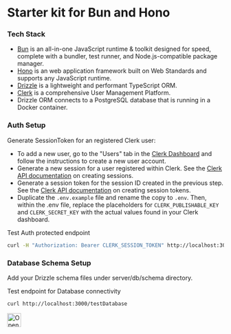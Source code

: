 # Starter kit for Bun and Hono

  ### Tech Stack
  
  - [Bun](https://bun.sh/) is an all-in-one JavaScript runtime & toolkit designed for speed, complete with a bundler, test runner, and Node.js-compatible package manager.
  - [Hono](https://hono.dev/) is an web application framework built on Web Standards and supports any JavaScript runtime.  
  - [Drizzle](https://orm.drizzle.team/) is a lightweight and performant TypeScript ORM.
  - [Clerk](https://clerk.com/) is a comprehensive User Management Platform.
  - Drizzle ORM connects to a PostgreSQL database that is running in a Docker container.

### Auth Setup

Generate SessionToken for an registered Clerk user:
 - To add a new user, go to the "Users" tab in the [Clerk Dashboard](https://clerk.com/) and follow the instructions to create a new user account.
 - Generate a new session for a user registered within Clerk. See the [Clerk API documentation](https://clerk.com/docs/reference/backend-api/tag/Sessions#operation/createSession) on creating sessions.
 - Generate a session token for the session ID created in the previous step. See the [Clerk API documentation](https://clerk.com/docs/reference/backend-api/tag/Sessions#operation/CreateSessionToken) on creating session tokens.
 - Duplicate the `.env.example` file and rename the copy to `.env`.  Then, within the .env file, replace the placeholders for `CLERK_PUBLISHABLE_KEY` and `CLERK_SECRET_KEY` with the actual values found in your Clerk dashboard.

Test Auth protected endpoint

```sh
curl -H "Authorization: Bearer CLERK_SESSION_TOKEN" http://localhost:3000/testAuth
```

### Database Schema Setup

Add your Drizzle schema files under server/db/schema directory.  

Test endpoint for Database connectivity

```sh
curl http://localhost:3000/testDatabase
```
  

<a href="https://idx.google.com/import?url=https%3A%2F%2Fgithub.com%2Fsrivatsj%2Fbun-hono-drizzle-clerk-starter">
  <img
    height="32"
    alt="Open in IDX"
    src="https://cdn.idx.dev/btn/open_dark_32.svg">
</a>
